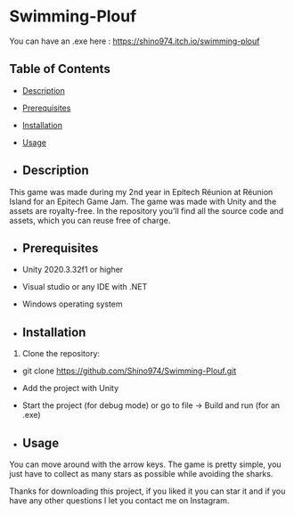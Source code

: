 # Swimming-Plouf
You can have an .exe here : https://shino974.itch.io/swimming-plouf

## Table of Contents
- [Description](#description)
- [Prerequisites](#prerequisites)
- [Installation](#installation)
- [Usage](#usage)

- ## Description
This game was made during my 2nd year in Epitech Réunion at Réunion Island for an Epitech Game Jam.
The game was made with Unity and the assets are royalty-free.
In the repository you'll find all the source code and assets, which you can reuse free of charge.

- ## Prerequisites
- Unity 2020.3.32f1 or higher
- Visual studio or any IDE with .NET
- Windows operating system

- ## Installation
1. Clone the repository:
  - git clone https://github.com/Shino974/Swimming-Plouf.git
  - Add the project with Unity 
  - Start the project (for debug mode) or go to file -> Build and run (for an .exe)

- ## Usage
You can move around with the arrow keys.
The game is pretty simple, you just have to collect as many stars as possible while avoiding the sharks.

Thanks for downloading this project, if you liked it you can star it and if you have any other questions I let you contact me on Instagram.
